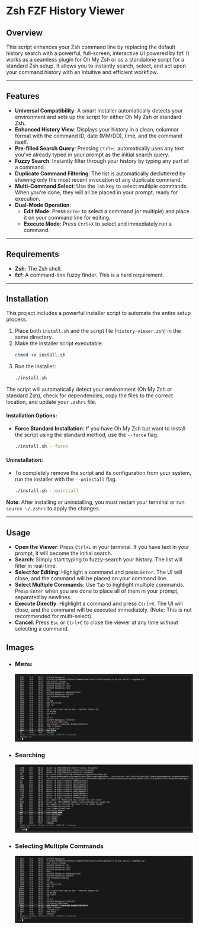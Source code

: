 # Zsh FZF History Viewer

## Overview

This script enhances your Zsh command line by replacing the default history search with a powerful, full-screen, interactive UI powered by fzf. It works as a seamless plugin for Oh My Zsh or as a standalone script for a standard Zsh setup. It allows you to instantly search, select, and act upon your command history with an intuitive and efficient workflow.

---

## Features

-   **Universal Compatibility**: A smart installer automatically detects your environment and sets up the script for either Oh My Zsh or standard Zsh.
-   **Enhanced History View**: Displays your history in a clean, columnar format with the command ID, date (MM/DD), time, and the command itself.
-   **Pre-filled Search Query**: Pressing `Ctrl+L` automatically uses any text you've already typed in your prompt as the initial search query.
-   **Fuzzy Search**: Instantly filter through your history by typing any part of a command.
-   **Duplicate Command Filtering**: The list is automatically decluttered by showing only the most recent invocation of any duplicate command.
-   **Multi-Command Select**: Use the `Tab` key to select multiple commands. When you're done, they will all be placed in your prompt, ready for execution.
-   **Dual-Mode Operation**:
    -   **Edit Mode**: Press `Enter` to select a command (or multiple) and place it on your command line for editing.
    -   **Execute Mode**: Press `Ctrl+X` to select and immediately run a command.

---

## Requirements

-   **Zsh**: The Zsh shell.
-   **fzf**: A command-line fuzzy finder. This is a hard requirement.

---

## Installation

This project includes a powerful installer script to automate the entire setup process.

1.  Place both `install.sh` and the script file (`history-viewer.zsh`) in the same directory.
2.  Make the installer script executable:
    ```sh
    chmod +x install.sh
    ```
3.  Run the installer:
    ```sh
    ./install.sh
    ```

The script will automatically detect your environment (Oh My Zsh or standard Zsh), check for dependencies, copy the files to the correct location, and update your `.zshrc` file.

#### Installation Options:

-   **Force Standard Installation**: If you have Oh My Zsh but want to install the script using the standard method, use the `--force` flag.
    ```sh
    ./install.sh --force
    ```

#### Uninstallation:

-   To completely remove the script and its configuration from your system, run the installer with the `--uninstall` flag.
    ```sh
    ./install.sh --uninstall
    ```

**Note**: After installing or uninstalling, you must restart your terminal or run `source ~/.zshrc` to apply the changes.

---

## Usage

-   **Open the Viewer**: Press `Ctrl+L` in your terminal. If you have text in your prompt, it will become the initial search.
-   **Search**: Simply start typing to fuzzy-search your history. The list will filter in real-time.
-   **Select for Editing**: Highlight a command and press `Enter`. The UI will close, and the command will be placed on your command line.
-   **Select Multiple Commands**: Use `Tab` to highlight multiple commands. Press `Enter` when you are done to place all of them in your prompt, separated by newlines.
-   **Execute Directly**: Highlight a command and press `Ctrl+X`. The UI will close, and the command will be executed immediately. (Note: This is not recommended for multi-select).
-   **Cancel**: Press `Esc` or `Ctrl+C` to close the viewer at any time without selecting a command.


## Images

- ### Menu
    ![](images/main-example.png)
- ### Searching
    ![](images/searching-example.png)
- ### Selecting Multiple Commands
    ![](images/multiple-commands-example.png)


